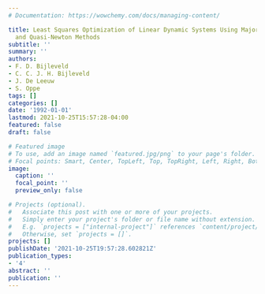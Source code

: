 ```yaml
---
# Documentation: https://wowchemy.com/docs/managing-content/

title: Least Squares Optimization of Linear Dynamic Systems Using Majorization, Multiplier,
  and Quasi-Newton Methods
subtitle: ''
summary: ''
authors:
- F. D. Bijleveld
- C. C. J. H. Bijleveld
- J. De Leeuw
- S. Oppe
tags: []
categories: []
date: '1992-01-01'
lastmod: 2021-10-25T15:57:28-04:00
featured: false
draft: false

# Featured image
# To use, add an image named `featured.jpg/png` to your page's folder.
# Focal points: Smart, Center, TopLeft, Top, TopRight, Left, Right, BottomLeft, Bottom, BottomRight.
image:
  caption: ''
  focal_point: ''
  preview_only: false

# Projects (optional).
#   Associate this post with one or more of your projects.
#   Simply enter your project's folder or file name without extension.
#   E.g. `projects = ["internal-project"]` references `content/project/deep-learning/index.md`.
#   Otherwise, set `projects = []`.
projects: []
publishDate: '2021-10-25T19:57:28.602821Z'
publication_types:
- '4'
abstract: ''
publication: ''
---
```

